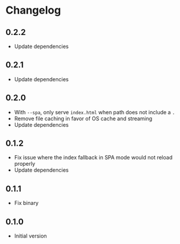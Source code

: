 # Changelog

## 0.2.2

- Update dependencies

## 0.2.1

- Update dependencies

## 0.2.0

- With `--spa`, only serve `index.html` when path does not include a `.`
- Remove file caching in favor of OS cache and streaming
- Update dependencies

## 0.1.2

- Fix issue where the index fallback in SPA mode would not reload properly
- Update dependencies

## 0.1.1

- Fix binary

## 0.1.0

- Initial version
